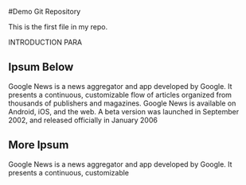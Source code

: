 #Demo Git Repository

This is the first file in my repo.


INTRODUCTION PARA

## Ipsum Below

Google News is a news aggregator and app developed by Google. It presents a continuous, customizable flow of articles organized from thousands of publishers and magazines. Google News is available on Android, iOS, and the web. A beta version was launched in September 2002, and released officially in January 2006

## More Ipsum



Google News is a news aggregator and app developed by Google. It presents a continuous, customizable 